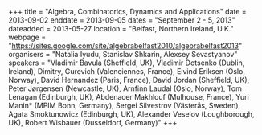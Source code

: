 +++
title = "Algebra, Combinatorics, Dynamics and Applications"
date = 2013-09-02
enddate = 2013-09-05
dates = "September 2 - 5, 2013"
dateadded = 2013-05-27
location = "Belfast, Northern Ireland, U.K."
webpage = "https://sites.google.com/site/algebrabelfast2010/algebrabelfast2013"
organisers = "Natalia Iyudu, Stanislav Shkarin, Alexsey Sevastyanov"
speakers = "Vladimir Bavula (Sheffield, UK), Vladimir Dotsenko (Dublin, Ireland), Dimitry, Gurevich (Valenciennes, France), Eivind Eriksen (Oslo, Norway), David Hernandez (Paris, France), David Jordan (Sheffield, UK), Peter Jørgensen (Newcastle, UK), Arnfinn Laudal (Oslo, Norway), Tom Lenagan (Edinburgh, UK), Abdenacer Makhlouf (Mulhouse, France), Yuri Manin* (MPIM Bonn, Germany), Sergei Silvestrov (Västerås, Sweden), Agata Smoktunowicz (Edinburgh, UK), Alexander Veselov (Loughborough, UK), Robert Wisbauer (Dusseldorf, Germany)"
+++
